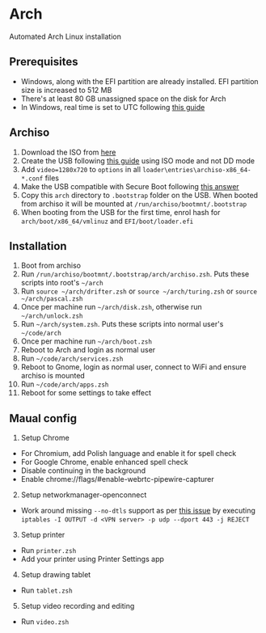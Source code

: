 # Arch

Automated Arch Linux installation

## Prerequisites

* Windows, along with the EFI partition are already installed. EFI partition size is increased to 512 MB
* There's at least 80 GB unassigned space on the disk for Arch
* In Windows, real time is set to UTC following [this guide](https://wiki.archlinux.org/index.php/Time#UTC_in_Windows)

## Archiso

1. Download the ISO from [here](https://www.archlinux.org/download/)
2. Create the USB following [this guide](https://wiki.archlinux.org/index.php/USB_flash_installation_media#Using_Rufus) using ISO mode and not DD mode
3. Add `video=1280x720` to `options` in all `loader\entries\archiso-x86_64-*.conf` files
4. Make the USB compatible with Secure Boot following [this answer](https://unix.stackexchange.com/questions/320078/how-to-boot-arch-linux-installation-medium-with-secure-boot-enabled)
5. Copy this `arch` directory to `.bootstrap` folder on the USB. When booted from archiso it will be mounted at `/run/archiso/bootmnt/.bootstrap`
6. When booting from the USB for the first time, enrol hash for `arch/boot/x86_64/vmlinuz` and `EFI/boot/loader.efi`

## Installation

1. Boot from archiso
2. Run `/run/archiso/bootmnt/.bootstrap/arch/archiso.zsh`. Puts these scripts into root's `~/arch`
3. Run `source ~/arch/drifter.zsh` or `source ~/arch/turing.zsh` or `source ~/arch/pascal.zsh`
4. Once per machine run `~/arch/disk.zsh`, otherwise run `~/arch/unlock.zsh`
5. Run `~/arch/system.zsh`. Puts these scripts into normal user's `~/code/arch`
6. Once per machine run `~/arch/boot.zsh`
7. Reboot to Arch and login as normal user
8. Run `~/code/arch/services.zsh`
9. Reboot to Gnome, login as normal user, connect to WiFi and ensure archiso is mounted
10. Run `~/code/arch/apps.zsh`
11. Reboot for some settings to take effect

## Maual config

1. Setup Chrome
  - For Chromium, add Polish language and enable it for spell check
  - For Google Chrome, enable enhanced spell check
  - Disable continuing in the background
  - Enable chrome://flags/#enable-webrtc-pipewire-capturer
2. Setup networkmanager-openconnect
  - Work around missing `--no-dtls` support as per [this issue](https://gitlab.gnome.org/GNOME/NetworkManager-openconnect/issues/7) by executing `iptables -I OUTPUT -d <VPN server> -p udp --dport 443 -j REJECT`
3. Setup printer
  - Run `printer.zsh`
  - Add your printer using Printer Settings app
4. Setup drawing tablet
  - Run `tablet.zsh`
5. Setup video recording and editing
  - Run `video.zsh`

